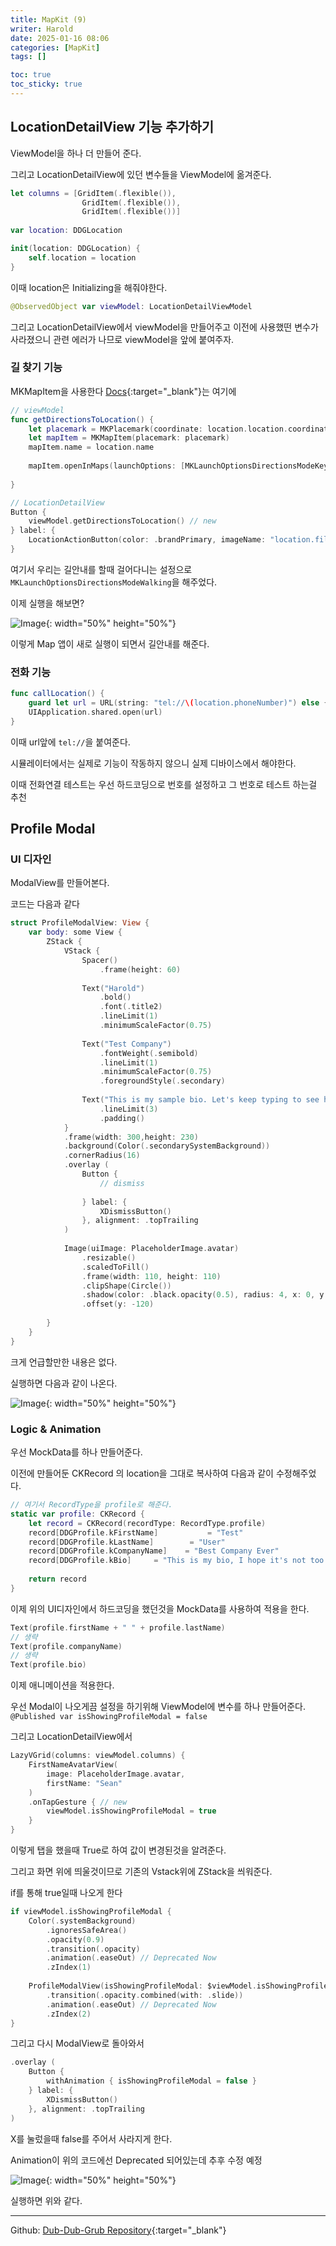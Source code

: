 ```yaml
---
title: MapKit (9)
writer: Harold
date: 2025-01-16 08:06
categories: [MapKit]
tags: []

toc: true
toc_sticky: true
---
```


## LocationDetailView 기능 추가하기

ViewModel을 하나 더 만들어 준다.

그리고 LocationDetailView에 있던 변수들을 ViewModel에 옮겨준다.

```swift
let columns = [GridItem(.flexible()),
                GridItem(.flexible()),
                GridItem(.flexible())]
    
var location: DDGLocation

init(location: DDGLocation) {
    self.location = location
}
```

이때 location은 Initializing을 해줘야한다.

```swift
@ObservedObject var viewModel: LocationDetailViewModel
```

그리고 LocationDetailView에서 viewModel을 만들어주고 이전에 사용했떤 변수가 사라졌으니 관련 에러가 나므로 viewModel을 앞에 붙여주자.

### 길 찾기 기능

MKMapItem을 사용한다
[Docs](https://developer.apple.com/documentation/mapkit/mkmapitem){:target="_blank"}는 여기에

```swift
// viewModel
func getDirectionsToLocation() {
    let placemark = MKPlacemark(coordinate: location.location.coordinate)
    let mapItem = MKMapItem(placemark: placemark)
    mapItem.name = location.name
    
    mapItem.openInMaps(launchOptions: [MKLaunchOptionsDirectionsModeKey: MKLaunchOptionsDirectionsModeWalking])
    
}

// LocationDetailView
Button {
    viewModel.getDirectionsToLocation() // new
} label: {
    LocationActionButton(color: .brandPrimary, imageName: "location.fill")
}
```

여기서 우리는 길안내를 할때 걸어다니는 설정으로 `MKLaunchOptionsDirectionsModeWalking`을 해주었다.

이제 실행을 해보면?

![Image](https://github.com/user-attachments/assets/10d56200-4cbd-4d41-b1a4-8218e4f0d42e){: width="50%" height="50%"} 

이렇게 Map 앱이 새로 실행이 되면서 길안내를 해준다.

### 전화 기능

```swift
func callLocation() {
    guard let url = URL(string: "tel://\(location.phoneNumber)") else { return }
    UIApplication.shared.open(url)
}
```

이때 url앞에 `tel://`을 붙여준다.

시뮬레이터에서는 실제로 기능이 작동하지 않으니 실제 디바이스에서 해야한다.

이때 전화연결 테스트는 우선 하드코딩으로 번호를 설정하고 그 번호로 테스트 하는걸 추천

## Profile Modal

### UI 디자인
ModalView를 만들어본다.

코드는 다음과 같다

```swift
struct ProfileModalView: View {
    var body: some View {
        ZStack {
            VStack {
                Spacer()
                    .frame(height: 60)
                
                Text("Harold")
                    .bold()
                    .font(.title2)
                    .lineLimit(1)
                    .minimumScaleFactor(0.75)
                
                Text("Test Company")
                    .fontWeight(.semibold)
                    .lineLimit(1)
                    .minimumScaleFactor(0.75)
                    .foregroundStyle(.secondary)
                
                Text("This is my sample bio. Let's keep typing to see how long we can make this, how does the padding look.")
                    .lineLimit(3)
                    .padding()
            }
            .frame(width: 300,height: 230)
            .background(Color(.secondarySystemBackground))
            .cornerRadius(16)
            .overlay (
                Button {
                    // dismiss
                    
                } label: {
                    XDismissButton()
                }, alignment: .topTrailing
            )
            
            Image(uiImage: PlaceholderImage.avatar)
                .resizable()
                .scaledToFill()
                .frame(width: 110, height: 110)
                .clipShape(Circle())
                .shadow(color: .black.opacity(0.5), radius: 4, x: 0, y: 6)
                .offset(y: -120)
            
        }
    }
}
```

크게 언급할만한 내용은 없다.

실행하면 다음과 같이 나온다.

![Image](https://github.com/user-attachments/assets/5fbe6f9f-84aa-4cc7-93d2-513e4d9fbd48){: width="50%" height="50%"} 

### Logic & Animation

우선 MockData를 하나 만들어준다.

이전에 만들어둔 CKRecord 의 location을 그대로 복사하여 다음과 같이 수정해주었다.

```swift
// 여기서 RecordType을 profile로 해준다.
static var profile: CKRecord {
    let record = CKRecord(recordType: RecordType.profile)
    record[DDGProfile.kFirstName]           = "Test"
    record[DDGProfile.kLastName]        = "User"
    record[DDGProfile.kCompanyName]    = "Best Company Ever"
    record[DDGProfile.kBio]     = "This is my bio, I hope it's not too long I can't check character count"
    
    return record
}
```

이제 위의 UI디자인에서 하드코딩을 했던것을 MockData를 사용하여 적용을 한다.

```swift
Text(profile.firstName + " " + profile.lastName)
// 생략
Text(profile.companyName)
// 생략
Text(profile.bio)
```

이제 애니메이션을 적용한다.

우선 Modal이 나오게끔 설정을 하기위해 ViewModel에 변수를 하나 만들어준다.
`@Published var isShowingProfileModal = false`

그리고 LocationDetailView에서

```swift
LazyVGrid(columns: viewModel.columns) {
    FirstNameAvatarView(
        image: PlaceholderImage.avatar,
        firstName: "Sean"
    )
    .onTapGesture { // new
        viewModel.isShowingProfileModal = true
    }
}
```

이렇게 탭을 했을때 True로 하여 값이 변경된것을 알려준다.

그리고 화면 위에 띄울것이므로 기존의 Vstack위에 ZStack을 씌워준다.

if를 통해 true일때 나오게 한다

```swift
if viewModel.isShowingProfileModal {
    Color(.systemBackground)
        .ignoresSafeArea()
        .opacity(0.9)
        .transition(.opacity)
        .animation(.easeOut) // Deprecated Now
        .zIndex(1)
    
    ProfileModalView(isShowingProfileModal: $viewModel.isShowingProfileModal, profile: DDGProfile(record: MockData.profile))
        .transition(.opacity.combined(with: .slide))
        .animation(.easeOut) // Deprecated Now
        .zIndex(2)
}
```

그리고 다시 ModalView로 돌아와서

```swift
.overlay (
    Button {
        withAnimation { isShowingProfileModal = false }
    } label: {
        XDismissButton()
    }, alignment: .topTrailing
)
```

X를 눌렀을때 false를 주어서 사라지게 한다.

Animation이 위의 코드에선 Deprecated 되어있는데 추후 수정 예정

![Image](https://github.com/user-attachments/assets/fff2e780-8c57-4b02-93a3-7d28c93e831a){: width="50%" height="50%"} 

실행하면 위와 같다.

---

Github: [Dub-Dub-Grub Repository](https://github.com/Haroldfromk/Dub-Dub-Grub){:target="_blank"}